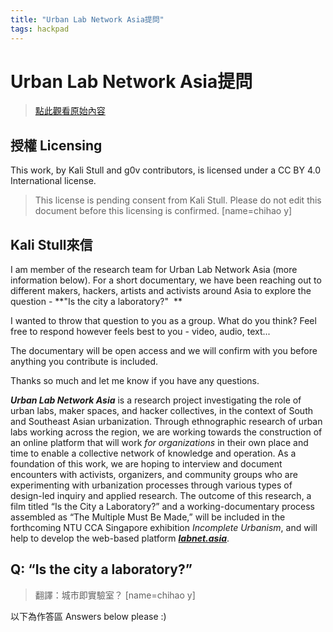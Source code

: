 ```yaml
---
title: "Urban Lab Network Asia提問"
tags: hackpad
---
```


# Urban Lab Network Asia提問

> [點此觀看原始內容](https://g0v.hackpad.tw/EmS1lX67ZOk)


## 授權 Licensing

This work, by Kali Stull and g0v contributors, is licensed under a CC BY 4.0 International license.
> This license is pending consent from Kali Stull. Please do not edit this document before this licensing is confirmed.
> [name=chihao y]


## Kali Stull來信

I am member of the research team for Urban Lab Network Asia (more information below). For a short documentary, we have been reaching out to different makers, hackers, artists and activists around Asia to explore the question - **"Is the city a laboratory?"  **

I wanted to throw that question to you as a group. What do you think? Feel free to respond however feels best to you - video, audio, text...

The documentary will be open access and we will confirm with you before anything you contribute is included.

Thanks so much and let me know if you have any questions.

**_Urban Lab Network Asia_** is a research project investigating the role of urban labs, maker spaces, and hacker collectives, in the context of South and Southeast Asian urbanization. Through ethnographic research of urban labs working across the region, we are working towards the construction of an online platform that will work _for organizations_ in their own place and time to enable a collective network of knowledge and operation. As a foundation of this work, we are hoping to interview and document encounters with activists, organizers, and community groups who are experimenting with urbanization processes through various types of design-led inquiry and applied research. The outcome of this research, a film titled “Is the City a Laboratory?” and a working-documentary process assembled as “The Multiple Must Be Made,” will be included in the forthcoming NTU CCA Singapore exhibition _Incomplete Urbanism_, and will help to develop the web-based platform [**_labnet.asia_**](http://labnet.asia/).

## Q: “Is the city a laboratory?”

> 翻譯：城市即實驗室？
> [name=chihao y]


以下為作答區 Answers below please :)

